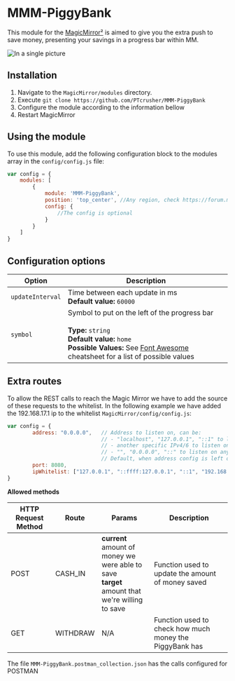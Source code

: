 # MMM-PiggyBank

This module for the [MagicMirror²](https://github.com/MichMich/MagicMirror/) is aimed to give you the extra push to save money, presenting your savings in a progress bar within MM.

![In a single picture](https://github.com/PTcrusher/MMM-PiggyBank/blob/screenshots/MMM-PiggyBank.png)

## Installation

1. Navigate to the ```MagicMirror/modules``` directory.
2. Execute ```git clone https://github.com/PTcrusher/MMM-PiggyBank```
3. Configure the module according to the information bellow
4. Restart MagicMirror

## Using the module

To use this module, add the following configuration block to the modules array in the `config/config.js` file:
```js
var config = {
    modules: [
        {
            module: 'MMM-PiggyBank',
            position: 'top_center', //Any region, check https://forum.magicmirror.builders/topic/286/regions
            config: {
                //The config is optional
            }
        }
    ]
}
```

## Configuration options

| Option           | Description
|----------------- |-----------
| `updateInterval` | Time between each update in ms<br>**Default value:** `60000`
| `symbol`         | Symbol to put on the left of the progress bar <br><br>**Type:** `string`<br>**Default value:** `home`<br>**Possible Values:** See [Font Awesome](http://fontawesome.io/cheatsheet/) cheatsheet for a list of possible values

## Extra routes

To allow the REST calls to reach the Magic Mirror we have to add the source of these requests to the whitelist.
In the following example we have added the 192.168.17.1 ip to the whitelist ```MagicMirror/config/config.js```:

```js
var config = {
        address: "0.0.0.0",   // Address to listen on, can be:
                              // - "localhost", "127.0.0.1", "::1" to listen on loopback interface
                              // - another specific IPv4/6 to listen on a specific interface
                              // - "", "0.0.0.0", "::" to listen on any interface
                              // Default, when address config is left out, is "localhost"
        port: 8080,
        ipWhitelist: ["127.0.0.1", "::ffff:127.0.0.1", "::1", "192.168.17.1", "::ffff:192.168.17.1"]
}
```

**Allowed methods**

| HTTP Request Method | Route            | Params           | Description      | 
|-------------------- |----------------- |----------------- |----------------- |
| POST                | CASH_IN          | **current** <br>amount of money we were able to save<br>**target** <br>amount that we're willing to save | Function used to update the amount of money saved |
| GET                 | WITHDRAW         | N/A | Function used to check how much money the PiggyBank has |

The file `MMM-PiggyBank.postman_collection.json` has the calls configured for POSTMAN
